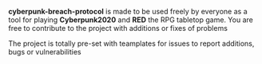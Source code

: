 **cyberpunk-breach-protocol** is made to be used freely by everyone as a tool for playing **Cyberpunk2020** and **RED** the RPG tabletop game.
You are free to contribute to the project with additions or fixes of problems

The project is totally pre-set with teamplates for issues to report additions, bugs or vulnerabilities
